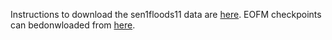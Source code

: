 Instructions to download the sen1floods11 data are [here](https://github.com/cloudtostreet/Sen1Floods11).
EOFM checkpoints can bedonwloaded from [here](https://huggingface.co/ibm-nasa-geospatial/Prithvi-100M-sen1floods11/tree/main).
